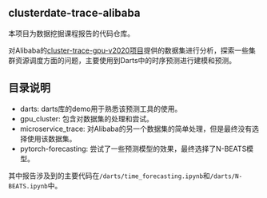 ## clusterdate-trace-alibaba

本项目为数据挖掘课程报告的代码仓库。

对Alibaba的[cluster-trace-gpu-v2020项目](https://github.com/alibaba/clusterdata/tree/master/cluster-trace-gpu-v2020)提供的数据集进行分析，探索一些集群资源调度方面的问题，主要使用到Darts中的时序预测进行建模和预测。

## 目录说明

- darts: darts库的demo用于熟悉该预测工具的使用。
- gpu_cluster: 包含对数据集的处理和尝试。
- microservice_trace: 对Alibaba的另一个数据集的简单处理，但是最终没有选择使用该数据集。
- pytorch-forecasting: 尝试了一些预测模型的效果，最终选择了N-BEATS模型。

其中报告涉及到的主要代码在`/darts/time_forecasting.ipynb`和`/darts/N-BEATS.ipynb`中。
